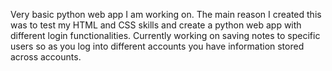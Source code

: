 Very basic python web app I am working on. The main reason I created this was to test my HTML and CSS skills and create a python web app with different login functionalities. Currently working on saving notes to specific users so as you log into different accounts you have information stored across accounts.
